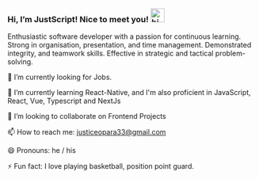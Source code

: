   ### Hi, I’m JustScript! Nice to meet you! <img src="https://user-images.githubusercontent.com/1303154/88677602-1635ba80-d120-11ea-84d8-d263ba5fc3c0.gif" width="28px" alt="hi">

 Enthusiastic software developer with a passion for continuous learning. Strong in organisation, presentation, and time management. Demonstrated integrity, and teamwork skills. Effective in strategic and tactical problem-solving.

 🔭 I’m currently looking for Jobs.

 🌱 I’m currently learning React-Native, and I'm also proficient in JavaScript, React, Vue, Typescript and NextJs

 👯 I’m looking to collaborate on Frontend Projects

 📫 How to reach me: justiceopara33@gmail.com

 😄 Pronouns: he / his

 ⚡ Fun fact: I love playing basketball, position point guard.

